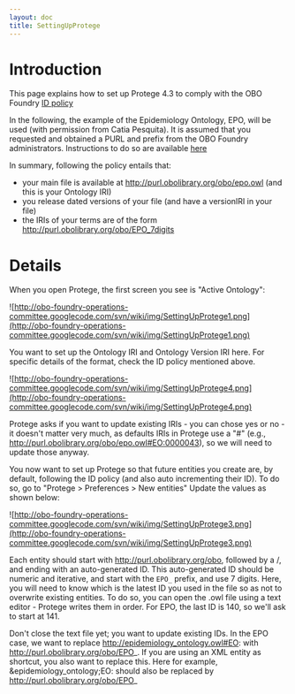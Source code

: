 ```yaml
---
layout: doc
title: SettingUpProtege
---
```


# Introduction #

This page explains how to set up Protege 4.3 to comply with the OBO Foundry [ID policy](http://obofoundry.org/id-policy.shtml)

In the following, the example of the Epidemiology Ontology, EPO, will be used (with permission from Catia Pesquita). It is assumed that you requested and obtained a PURL and prefix from the OBO Foundry administrators. Instructions to do so are available [here](http://code.google.com/p/obo-foundry-operations-committee/wiki/Policy_for_OBO_namespace_and_associated_PURL_requests)

In summary, following the policy entails that:
  * your main file is available at http://purl.obolibrary.org/obo/epo.owl (and this is your Ontology IRI)
  * you release dated versions of your file (and have a versionIRI in your file)
  * the IRIs of your terms are of the form http://purl.obolibrary.org/obo/EPO_7digits


# Details #

When you open Protege, the first screen you see is "Active Ontology":

![http://obo-foundry-operations-committee.googlecode.com/svn/wiki/img/SettingUpProtege1.png](http://obo-foundry-operations-committee.googlecode.com/svn/wiki/img/SettingUpProtege1.png)

You want to set up the Ontology IRI and Ontology Version IRI here. For specific details of the format, check the ID policy mentioned above.

![http://obo-foundry-operations-committee.googlecode.com/svn/wiki/img/SettingUpProtege4.png](http://obo-foundry-operations-committee.googlecode.com/svn/wiki/img/SettingUpProtege4.png)

Protege asks if you want to update existing IRIs - you can chose yes or no - it doesn't matter very much, as defaults IRIs in Protege use a "#" (e.g., http://purl.obolibrary.org/obo/epo.owl#EO:0000043), so we will need to update those anyway.

You now want to set up Protege so that future entities you create are, by default, following the ID policy (and also auto incrementing their ID). To do so, go to "Protege > Preferences > New entities" Update the values as shown below:

![http://obo-foundry-operations-committee.googlecode.com/svn/wiki/img/SettingUpProtege3.png](http://obo-foundry-operations-committee.googlecode.com/svn/wiki/img/SettingUpProtege3.png)

Each entity should start with http://purl.obolibrary.org/obo, followed by a /, and ending with an auto-generated ID. This auto-generated ID should be numeric and iterative, and start with the `EPO_` prefix, and use 7 digits. Here, you will need to know which is the latest ID you used in the file so as not to overwrite existing entities. To do so, you can open the .owl file using a text editor - Protege writes them in order. For EPO, the last ID is 140, so we'll ask to start at 141.

Don't close the text file yet; you want to update existing IDs. In the EPO case, we want to replace http://epidemiology_ontology.owl#EO: with http://purl.obolibrary.org/obo/EPO_. If you are using an XML entity as shortcut, you also want to replace this. Here for example, &epidemiology\_ontology;EO: should also be replaced by http://purl.obolibrary.org/obo/EPO_
